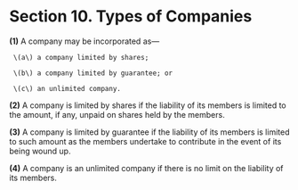 # Section 10. Types of Companies

**\(1\)** A company may be incorporated as—

     \(a\) a company limited by shares;

     \(b\) a company limited by guarantee; or

     \(c\) an unlimited company.

**\(2\)** A company is limited by shares if the liability of its members is limited to the amount, if any, unpaid on shares held by the members.

**\(3\)** A company is limited by guarantee if the liability of its members is limited to such amount as the members undertake to contribute in the event of its being wound up.

**\(4\)** A company is an unlimited company if there is no limit on the liability of its members.

